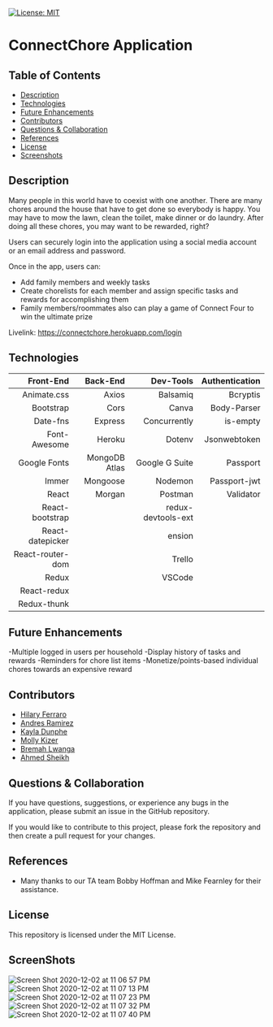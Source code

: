 
[![License: MIT](https://img.shields.io/badge/License-MIT-yellow.svg)](https://opensource.org/licenses/MIT)
# ConnectChore Application
## Table of Contents
* [Description](#description)
* [Technologies](#technologies)
* [Future Enhancements](#future-enhancements)
* [Contributors](#contributors)
* [Questions & Collaboration](#questions-&-collaboration)
* [References](#references)
* [License](#license)
* [Screenshots](#screenshots)

## Description
Many people in this world have to coexist with one another. There are many chores around the house that have to get done so everybody is happy. You may have to mow the lawn, clean the toilet, make dinner or do laundry. After doing all these chores, you may want to be rewarded, right? 

Users can securely login into the application using a social media account or an email address and password. 

Once in the app, users can:
- Add family members and weekly tasks
- Create chorelists for each member and assign specific tasks and rewards for accomplishing them
- Family members/roommates also can play a game of Connect Four to win the ultimate prize

Livelink: https://connectchore.herokuapp.com/login

## Technologies

|        Front-End |      Back-End |          Dev-Tools | Authentication |
|-----------------:|--------------:|-------------------:|---------------:|
|      Animate.css |         Axios |           Balsamiq |       Bcryptis |
|        Bootstrap |          Cors |              Canva |    Body-Parser |
|         Date-fns |       Express |       Concurrently |       is-empty |
| Font-Awesome     | Heroku        | Dotenv             | Jsonwebtoken   |
| Google Fonts     | MongoDB Atlas | Google G Suite     | Passport       |
| Immer            | Mongoose      | Nodemon            | Passport-jwt   |
| React            | Morgan        | Postman            | Validator      |
| React-bootstrap  |               | redux-devtools-ext |                |
| React-datepicker |               | ension             |                |
| React-router-dom |               | Trello             |                |
| Redux            |               | VSCode             |                |
| React-redux      |               |                    |                |
| Redux-thunk      |               |                    |                |

## Future Enhancements
-Multiple logged in users per household
-Display history of tasks and rewards
-Reminders for chore list items
-Monetize/points-based individual chores towards an expensive reward

## Contributors

- [Hilary Ferraro](https://github.com/hilbug)
- [Andres Ramirez](https://github.com/ARam2142)
- [Kayla Dunphe](https://github.com/kdunphe)
- [Molly Kizer](https://github.com/LivesInRoom29)
- [Bremah Lwanga](https://github.com/Bremah-mvp)
- [Ahmed Sheikh](https://github.com/ASheikh-io)

## Questions & Collaboration
If you have questions, suggestions, or experience any bugs in the application, please submit an issue in the GitHub repository. 

If you would like to contribute to this project, please fork the repository and then create a pull request for your changes.

## References
- Many thanks to our TA team Bobby Hoffman and Mike Fearnley for their assistance.

## License

This repository is licensed under the MIT License.

## ScreenShots

![Screen Shot 2020-12-02 at 11 06 57 PM](https://user-images.githubusercontent.com/65634748/100963123-b4cd9000-34f3-11eb-909d-537a1e852675.png)
![Screen Shot 2020-12-02 at 11 07 13 PM](https://user-images.githubusercontent.com/65634748/100963124-b5febd00-34f3-11eb-91ad-4b82670ce8a1.png)
![Screen Shot 2020-12-02 at 11 07 23 PM](https://user-images.githubusercontent.com/65634748/100963126-b5febd00-34f3-11eb-95de-992f26ae64c7.png)
![Screen Shot 2020-12-02 at 11 07 32 PM](https://user-images.githubusercontent.com/65634748/100963127-b5febd00-34f3-11eb-95d8-40eb04f14859.png)
![Screen Shot 2020-12-02 at 11 07 40 PM](https://user-images.githubusercontent.com/65634748/100963128-b6975380-34f3-11eb-8159-827acef093ce.png)